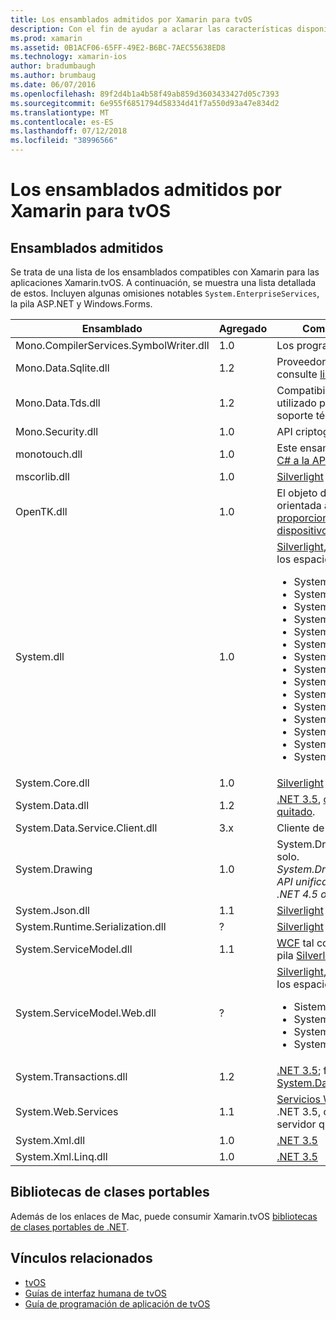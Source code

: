 ```yaml
---
title: Los ensamblados admitidos por Xamarin para tvOS
description: Con el fin de ayudar a aclarar las características disponibles para las aplicaciones de tvOS, este documento proporciona una lista de ensamblados compatible con Xamarin para el desarrollo de tvOS.
ms.prod: xamarin
ms.assetid: 0B1ACF06-65FF-49E2-B6BC-7AEC55638ED8
ms.technology: xamarin-ios
author: bradumbaugh
ms.author: brumbaug
ms.date: 06/07/2016
ms.openlocfilehash: 89f2d4b1a4b58f49ab859d3603433427d05c7393
ms.sourcegitcommit: 6e955f6851794d58334d41f7a550d93a47e834d2
ms.translationtype: MT
ms.contentlocale: es-ES
ms.lasthandoff: 07/12/2018
ms.locfileid: "38996566"
---
```

# <a name="assemblies-supported-by-xamarin-for-tvos"></a>Los ensamblados admitidos por Xamarin para tvOS

## <a name="supported-assemblies"></a>Ensamblados admitidos

Se trata de una lista de los ensamblados compatibles con Xamarin para las aplicaciones Xamarin.tvOS. A continuación, se muestra una lista detallada de estos.  Incluyen algunas omisiones notables `System.EnterpriseServices`, la pila ASP.NET y Windows.Forms.

|Ensamblado|Agregado|Compatibilidad con la API|
|---|---|---|
|Mono.CompilerServices.SymbolWriter.dll|1.0|Los programadores de compiladores.|
|Mono.Data.Sqlite.dll|1.2|Proveedor de ADO.NET para SQLite; consulte [limitaciones](~/ios/data-cloud/system.data.md).|
|Mono.Data.Tds.dll|1.2|Compatibilidad de protocolo TDS; utilizado para [System.Data.SqlClient](xref:System.Data.SqlClient) soporte técnico en [System.Data](~/ios/data-cloud/system.data.md).|
|Mono.Security.dll|1.0|API criptográficas.|
|monotouch.dll|1.0|Este ensamblado contiene el [enlace C# a la API CocoaTouch](https://docs.microsoft.com/dotnet/api/?view=xamarinios-10.8).|
|mscorlib.dll|1.0|[Silverlight](http://msdn.microsoft.com/library/cc838194(VS.95).aspx)|
|OpenTK.dll|1.0|El objeto de OpenGL/OpenAL orientada a las API, [extendido para proporcionar compatibilidad con dispositivos de iPhone](https://developer.xamarin.com/api/namespace/OpenGLES/).|
|System.dll|1.0|[Silverlight](http://msdn.microsoft.com/library/cc838194(VS.95).aspx), además de los tipos de los espacios de nombres siguientes: <ul><li>System.Collections.Specialized</li> <li>System.ComponentModel</li> <li>System.ComponentModel.Design</li> <li>System.Diagnostics</li> <li>System.IO.Compression</li> <li>System.Net</li> <li>System.Net.Cache</li> <li>System.Net.Mail</li> <li>System.Net.Mime</li> <li>System.Net.NetworkInformation</li> <li>System.Net.Security</li> <li>System.Net.Sockets</li> <li>System.Security.Authentication</li> <li>System.Security.Cryptography</li> <li>System.Timers</li></ul>|
|System.Core.dll|1.0|[Silverlight](http://msdn.microsoft.com/library/cc838194(VS.95).aspx)|
|System.Data.dll|1.2|[.NET 3.5](http://msdn.microsoft.com/library/ms229335.aspx), [con alguna funcionalidad quitado](~/ios/data-cloud/system.data.md).|
|System.Data.Service.Client.dll|3.x|Cliente de oData completa.|
|System.Drawing|1.0|System.Drawing API - API clásica solo.<br />_System.Drawing no se admite en la API unificada para Xamarin.Mac .NET 4.5 o plataformas móviles._|
|System.Json.dll|1.1|[Silverlight](http://msdn.microsoft.com/library/cc838194(VS.95).aspx)|
|System.Runtime.Serialization.dll|?|[Silverlight](http://msdn.microsoft.com/library/cc838194(VS.95).aspx)|
|System.ServiceModel.dll|1.1|[WCF](http://docs.xamarin.com/guides/cross-platform/application_fundamentals/introduction_to_web_services) tal como está presente en la pila [Silverlight](http://msdn.microsoft.com/library/cc838194(VS.95).aspx)|
|System.ServiceModel.Web.dll|?|[Silverlight](http://msdn.microsoft.com/library/cc838194(VS.95).aspx), además de los tipos de los espacios de nombres siguientes: <ul><li>Sistema</li><li>System.ServiceModel.Channels</li><li>System.ServiceModel.Description</li><li>System.ServiceModel.Web</li></ul>|
|System.Transactions.dll|1.2|[.NET 3.5](http://msdn.microsoft.com/library/ms229335.aspx); forma parte de [System.Data](https://docs.microsoft.com/xamarin/ios/data-cloud/system.data) admite.|
|System.Web.Services|1.1|[Servicios Web básicos](http://docs.xamarin.com/guides/cross-platform/application_fundamentals/introduction_to_web_services) del perfil de .NET 3.5, con las características de servidor quitado.|
|System.Xml.dll|1.0|[.NET 3.5](http://msdn.microsoft.com/library/ms229335.aspx)|
|System.Xml.Linq.dll|1.0|[.NET 3.5](http://msdn.microsoft.com/library/ms229335.aspx)|

<a name="Summary" />

## <a name="portable-class-libraries"></a>Bibliotecas de clases portables

Además de los enlaces de Mac, puede consumir Xamarin.tvOS [bibliotecas de clases portables de .NET](~/cross-platform/app-fundamentals/pcl.md).

## <a name="related-links"></a>Vínculos relacionados

- [tvOS](https://developer.apple.com/tvos/)
- [Guías de interfaz humana de tvOS](https://developer.apple.com/tvos/human-interface-guidelines/)
- [Guía de programación de aplicación de tvOS](https://developer.apple.com/library/prerelease/tvos/documentation/General/Conceptual/AppleTV_PG/)
